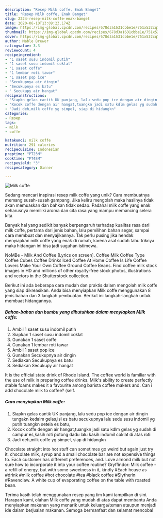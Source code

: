```yaml
---
description: "Resep Milk coffe, Enak Banget"
title: "Resep Milk coffe, Enak Banget"
slug: 2224-resep-milk-coffe-enak-banget
date: 2020-06-10T13:09:23.174Z
image: https://img-global.cpcdn.com/recipes/678d3a1631cbbe1e/751x532cq70/milk-coffe-foto-resep-utama.jpg
thumbnail: https://img-global.cpcdn.com/recipes/678d3a1631cbbe1e/751x532cq70/milk-coffe-foto-resep-utama.jpg
cover: https://img-global.cpcdn.com/recipes/678d3a1631cbbe1e/751x532cq70/milk-coffe-foto-resep-utama.jpg
author: Mable Brewer
ratingvalue: 3.3
reviewcount: 4
recipeingredient:
- "1 saset susu indomil putih"
- "1 saset susu indomil coklat"
- "1 saset coffe"
- "1 lembar roti tawar"
- "1 saset pop ice"
- "Secukupnya air dingin"
- "Secukupnya es batu"
- " Secukupy air hangat"
recipeinstructions:
- "Siapkn gelas cantik UK panjang, lalu sedu pop ice dengan air dingin tungakn kedalm gelas,isi es batu secukupnya lalu sedu susu indomil yg putih tuangkn setela es batu,"
- "Kocok coffe dengan air hangat,tuangkn jadi satu kdlm gelas yg sudah di campur es,kasih roti potong dadu lalu kasih indomil coklat di atas roti"
- "Jadi deh,milk coffe yg simpel, siap di hidangkn"
categories:
- Resep
tags:
- milk
- coffe

katakunci: milk coffe 
nutrition: 291 calories
recipecuisine: Indonesian
preptime: "PT23M"
cooktime: "PT48M"
recipeyield: "3"
recipecategory: Dinner

---
```



![Milk coffe](https://img-global.cpcdn.com/recipes/678d3a1631cbbe1e/751x532cq70/milk-coffe-foto-resep-utama.jpg)

Sedang mencari inspirasi resep milk coffe yang unik? Cara membuatnya memang susah-susah gampang. Jika keliru mengolah maka hasilnya tidak akan memuaskan dan bahkan tidak sedap. Padahal milk coffe yang enak seharusnya memiliki aroma dan cita rasa yang mampu memancing selera kita.

Banyak hal yang sedikit banyak berpengaruh terhadap kualitas rasa dari milk coffe, pertama dari jenis bahan, lalu pemilihan bahan segar, sampai cara membuat dan menyajikannya. Tak perlu pusing jika hendak menyiapkan milk coffe yang enak di rumah, karena asal sudah tahu triknya maka hidangan ini bisa jadi suguhan istimewa.

NoMBe - Milk And Coffee [Lyrics on screen]. Coffee Milk Coffee Type Coffee Cubes Coffee Drinks Iced Coffee At Home Coffee Is Life Coffee Lovers Make Your Own Coffee Ground Coffee Beans. Find coffee milk stock images in HD and millions of other royalty-free stock photos, illustrations and vectors in the Shutterstock collection.


Berikut ini ada beberapa cara mudah dan praktis dalam mengolah milk coffe yang siap dikreasikan. Anda bisa menyiapkan Milk coffe menggunakan 8 jenis bahan dan 3 langkah pembuatan. Berikut ini langkah-langkah untuk membuat hidangannya.

<!--inarticleads1-->

##### Bahan-bahan dan bumbu yang dibutuhkan dalam menyiapkan Milk coffe:

1. Ambil 1 saset susu indomil putih
1. Siapkan 1 saset susu indomil coklat
1. Gunakan 1 saset coffe
1. Gunakan 1 lembar roti tawar
1. Ambil 1 saset pop ice
1. Gunakan Secukupnya air dingin
1. Sediakan Secukupnya es batu
1. Sediakan  Secukupy air hangat


It is the official state drink of Rhode Island. The coffee world is familiar with the use of milk in preparing coffee drinks. Milk&#39;s ability to create perfectly stable foams makes it a favourite among barista coffee makers and. Can i add chocolate milk to coffee? (self. 

<!--inarticleads2-->

##### Cara menyiapkan Milk coffe:

1. Siapkn gelas cantik UK panjang, lalu sedu pop ice dengan air dingin tungakn kedalm gelas,isi es batu secukupnya lalu sedu susu indomil yg putih tuangkn setela es batu,
1. Kocok coffe dengan air hangat,tuangkn jadi satu kdlm gelas yg sudah di campur es,kasih roti potong dadu lalu kasih indomil coklat di atas roti
1. Jadi deh,milk coffe yg simpel, siap di hidangkn


Chocolate straight into hot stuff can sometimes go weird but again just try it, chocolate milk, syrup and a small chocolate bar are not expensive things to. Each customer has different preferences, and. Love almond milk but not sure how to incorporate it into your coffee routine? Gryffindor: Milk coffee - a refill of energy, but with some sweetness in it, kindly #Each house as #drink #milk coffee #hot chocolate #tea #black coffee #Slytherin #Ravenclaw. A white cup of evaporating coffee on the table with roasted bean. 

Terima kasih telah menggunakan resep yang tim kami tampilkan di sini. Harapan kami, olahan Milk coffe yang mudah di atas dapat membantu Anda menyiapkan makanan yang menarik untuk keluarga/teman ataupun menjadi ide dalam berjualan makanan. Semoga bermanfaat dan selamat mencoba!

